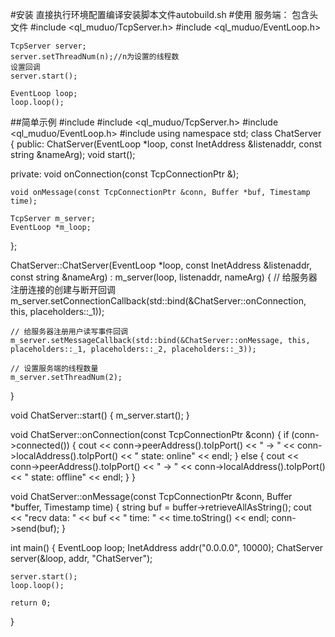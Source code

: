 #安装
直接执行环境配置编译安装脚本文件autobuild.sh
#使用
服务端：
包含头文件
    #include <ql_muduo/TcpServer.h>
    #include <ql_muduo/EventLoop.h>

    TcpServer server;
    server.setThreadNum(n);//n为设置的线程数
    设置回调
    server.start();

    EventLoop loop;
    loop.loop();
##简单示例
#include <iostream>
#include <ql_muduo/TcpServer.h>
#include <ql_muduo/EventLoop.h>
#include <functional>
using namespace std;
class ChatServer
{
public:
    ChatServer(EventLoop *loop, const InetAddress &listenaddr, const string &nameArg);
    void start();

private:
    void onConnection(const TcpConnectionPtr &);

    void onMessage(const TcpConnectionPtr &conn, Buffer *buf, Timestamp time);

    TcpServer m_server;
    EventLoop *m_loop;
};

ChatServer::ChatServer(EventLoop *loop, const InetAddress &listenaddr, const string &nameArg)
    : m_server(loop, listenaddr, nameArg)
{
    // 给服务器注册连接的创建与断开回调
    m_server.setConnectionCallback(std::bind(&ChatServer::onConnection, this, placeholders::_1));

    // 给服务器注册用户读写事件回调
    m_server.setMessageCallback(std::bind(&ChatServer::onMessage, this, placeholders::_1, placeholders::_2, placeholders::_3));

    // 设置服务端的线程数量
    m_server.setThreadNum(2);
}

void ChatServer::start()
{
    m_server.start();
}

void ChatServer::onConnection(const TcpConnectionPtr &conn)
{
    if (conn->connected())
    {
        cout << conn->peerAddress().toIpPort() << " -> " << conn->localAddress().toIpPort()
             << " state: online" << endl;
    }
    else
    {
        cout << conn->peerAddress().toIpPort() << " -> " << conn->localAddress().toIpPort()
             << " state: offline" << endl;
    }
}

void ChatServer::onMessage(const TcpConnectionPtr &conn, Buffer *buffer, Timestamp time)
{
    string buf = buffer->retrieveAllAsString();
    cout << "recv data: " << buf << " time: " << time.toString() << endl;
    conn->send(buf);
}

int main()
{
    EventLoop loop;
    InetAddress addr("0.0.0.0", 10000);
    ChatServer server(&loop, addr, "ChatServer");

    server.start();
    loop.loop();

    return 0;
}

